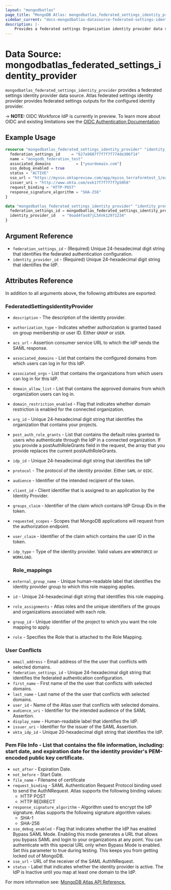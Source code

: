 ```yaml
---
layout: "mongodbatlas"
page_title: "MongoDB Atlas: mongodbatlas_federated_settings_identity_provider"
sidebar_current: "docs-mongodbatlas-datasource-federated-settings-identity-provider"
description: |-
    Provides a federated settings Organization identity provider data source.
---
```


# Data Source: mongodbatlas_federated_settings_identity_provider

`mongodbatlas_federated_settings_identity_provider` provides a federated settings identity provider data source. Atlas federated settings identity provider provides federated settings outputs for the configured identity provider.

-> **NOTE:** OIDC Workforce IdP is currently in preview. To learn more about OIDC and existing limitations see the [OIDC Authentication Documentation](https://www.mongodb.com/docs/atlas/security-oidc/)

## Example Usage

```terraform
resource "mongodbatlas_federated_settings_identity_provider" "identity_provider" {
  federation_settings_id     = "627a9687f7f7f7f774de306f14"
  name = "mongodb_federation_test"
  associated_domains           = ["yourdomain.com"]
  sso_debug_enabled = true
  status = "ACTIVE"
  sso_url = "https://mysso.oktapreview.com/app/mysso_terraformtest_1/exk177f7f7f70h8/sso/saml"
  issuer_uri = "http://www.okta.com/exk17f7f7f7f7p50h8"
  request_binding = "HTTP-POST"
  response_signature_algorithm = "SHA-256"
}

data "mongodbatlas_federated_settings_identity_provider" "identity_provider_ds" {
  federation_settings_id = mongodbatlas_federated_settings_identity_provider.identity_provider.id
  identity_provider_id   = "0oad4fas87jL5Xnk12971234"
}

```

## Argument Reference

* `federation_settings_id` - (Required) Unique 24-hexadecimal digit string that identifies the federated authentication configuration.
* `identity_provider_id` - (Required) Unique 24-hexadecimal digit string that identifies the IdP. 

## Attributes Reference

In addition to all arguments above, the following attributes are exported:


### FederatedSettingsIdentityProvider

* `description` - The description of the identity provider.
* `authorization_type` - Indicates whether authorization is granted based on group membership or user ID. Either `GROUP` or `USER`.
* `acs_url` - Assertion consumer service URL to which the IdP sends the SAML response.
* `associated_domains` - List that contains the configured domains from which users can log in for this IdP.
* `associated_orgs` - List that contains the organizations from which users can log in for this IdP.
* `domain_allow_list` - List that contains the approved domains from which organization users can log in.
* `domain_restriction_enabled` - Flag that indicates whether domain restriction is enabled for the connected organization.
* `org_id` - Unique 24-hexadecimal digit string that identifies the organization that contains your projects.
* `post_auth_role_grants` - List that contains the default roles granted to users who authenticate through the IdP in a connected organization. If you provide a postAuthRoleGrants field in the request, the array that you provide replaces the current postAuthRoleGrants.
* `idp_id` - Unique 24-hexadecimal digit string that identifies the IdP
* `protocol` - The protocol of the identity provider. Either `SAML` or `OIDC`.
* `audience` - Identifier of the intended recipient of the token.
* `client_id` - Client identifier that is assigned to an application by the Identity Provider.
* `groups_claim` - Identifier of the claim which contains IdP Group IDs in the token.
* `requested_scopes` - Scopes that MongoDB applications will request from the authorization endpoint.
* `user_claim` - Identifier of the claim which contains the user ID in the token.
* `idp_type` - Type of the identity provider. Valid values are `WORKFORCE` or `WORKLOAD`.

  ### Role_mappings
* `external_group_name` - Unique human-readable label that identifies the identity provider group to which this role mapping applies.
* `id` - Unique 24-hexadecimal digit string that identifies this role mapping.
* `role_assignments` - Atlas roles and the unique identifiers of the groups and organizations associated with each role.
* `group_id` - Unique identifier of the project to which you want the role mapping to apply.
* `role` - Specifies the Role that is attached to the Role Mapping.
### User Conflicts
* `email_address` - Email address of the the user that conflicts with selected domains.
* `federation_settings_id` - Unique 24-hexadecimal digit string that identifies the federated authentication configuration.
* `first_name` - First name of the the user that conflicts with selected domains.
* `last_name` - Last name of the the user that conflicts with selected domains.
* `user_id` - Name of the Atlas user that conflicts with selected domains.
* `audience_uri` - Identifier for the intended audience of the SAML Assertion.
* `display_name` - Human-readable label that identifies the IdP.
* `issuer_uri` - Identifier for the issuer of the SAML Assertion.
* `okta_idp_id` - Unique 20-hexadecimal digit string that identifies the IdP.
### Pem File Info - List that contains the file information, including: start date, and expiration date for the identity provider's PEM-encoded public key certificate.
* `not_after` - Expiration  Date.
* `not_before` - Start Date.
* `file_name` - Filename of certificate
* `request_binding` - SAML Authentication Request Protocol binding used to send the AuthNRequest. Atlas supports the following binding values:
    - HTTP POST
    - HTTP REDIRECT
* `response_signature_algorithm` - Algorithm used to encrypt the IdP signature. Atlas supports the following signature algorithm values:
    - SHA-1
    - SHA-256
* `sso_debug_enabled` - Flag that indicates whether the IdP has enabled Bypass SAML Mode. Enabling this mode generates a URL that allows you bypass SAML and login to your organizations at any point. You can authenticate with this special URL only when Bypass Mode is enabled. Set this parameter to true during testing. This keeps you from getting locked out of MongoDB.
* `sso_url` - URL of the receiver of the SAML AuthNRequest.
* `status` - Label that indicates whether the identity provider is active. The IdP is Inactive until you map at least one domain to the IdP.


For more information see: [MongoDB Atlas API Reference.](https://www.mongodb.com/docs/atlas/reference/api/federation-configuration/)
